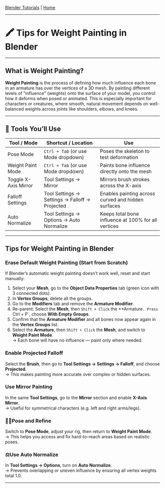 [Blender Tutorials](README.md) | [Home](../../README.md)

---

# 🖍️ Tips for Weight Painting in Blender

---

## What is Weight Painting?

**Weight Painting** is the process of defining how much influence each bone in an armature has over the vertices of a 3D mesh. By painting different levels of "influence" (weights) onto the surface of your model, you control how it deforms when posed or animated. This is especially important for characters or creatures, where smooth, natural movement depends on well-balanced weights across joints like shoulders, elbows, and knees.

---

## 🔧 Tools You’ll Use

| **Tool / Mode**       | **Shortcut / Location**                                 | **Use**                                             |
|------------------------|----------------------------------------------------------|------------------------------------------------------|
| Pose Mode              | `Ctrl + Tab` (or use Mode dropdown)                      | Poses the skeleton to test deformation               |
| Weight Paint Mode      | `Ctrl + Tab` (or use Mode dropdown)                      | Paints bone influence directly onto the mesh         |
| Toggle X-Axis Mirror   | Tool Settings → Mirror                                   | Mirrors brush strokes across the X-axis              |
| Falloff Settings       | Tool Settings → Settings → Falloff → Projected           | Enables painting across curved and hidden surfaces   |
| Auto Normalize         | Tool Settings → Options → Auto Normalize                 | Keeps total bone influence at 100% for all vertices  |

---

## Tips for Weight Painting in Blender

### Erase Default Weight Painting (Start from Scratch)

If Blender’s automatic weight painting doesn’t work well, reset and start manually:

1. Select your **Mesh**, go to the **Object Data Properties** tab (green icon with 3 connected dots).  
2. In **Vertex Groups**, delete all the groups.  
3. Go to the **Modifiers** tab and remove the **Armature Modifier**.  
4. Re-parent: Select the **Mesh**, then `Shift + Click` the **Armature`. Press `Ctrl + P`, choose **With Empty Groups**.  
5. Confirm that the **Armature Modifier** and all bones now appear again in the **Vertex Groups** list.  
6. Select the **Armature**, then `Shift + Click` the **Mesh**, and switch to **Weight Paint Mode**.  
→ Each bone will have no influence — paint only where needed.

### Enable Projected Falloff

Select the **Brush**, then go to **Tool Settings → Settings → Falloff**, and choose **Projected**.  
→ This makes painting more accurate over complex or hidden surfaces.

### Use Mirror Painting

In the same **Tool Settings**, go to the **Mirror** section and enable **X-Axis Mirror**.  
→ Useful for symmetrical characters (e.g. left and right arms/legs).

### 🧍‍♂Pose and Refine

Switch to **Pose Mode**, adjust your rig, then return to **Weight Paint Mode**.  
→ This helps you access and fix hard-to-reach areas based on realistic poses.

### ⚖Use Auto Normalize

In **Tool Settings → Options**, turn on **Auto Normalize**.  
→ Prevents overlapping or uneven influence by ensuring all vertex weights total 1.0.

---
